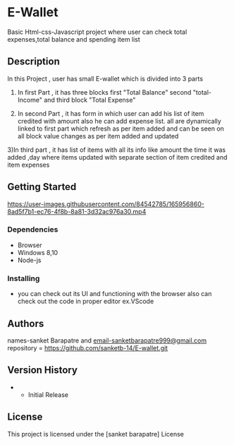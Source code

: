 # E-Wallet

Basic Html-css-Javascript project where user can check total expenses,total balance and spending item list

## Description

In this Project , user has small E-wallet which is divided into 3 parts

1. In first Part , it has three blocks first "Total Balance" second "total-Income" and third block "Total Expense"

2. In second Part , it has form in which user can add his list of item credited with amount also he can add expense list.
   all are dynamically linked to first part which refresh as per item added and can be seen on all block value changes as per item added and updated

3)In third part , it has list of items with all its info like amount the time it was added ,day where items updated with separate section of item credited and item expenses

## Getting Started

https://user-images.githubusercontent.com/84542785/165956860-8ad5f7b1-ec76-4f8b-8a81-3d32ac976a30.mp4

### Dependencies

- Browser
- Windows 8,10
- Node-js

### Installing

- you can check out its UI and functioning with the browser
also can check out the code in proper editor ex.VScode



## Authors

 names-sanket Barapatre and email-sanketbarapatre999@gmail.com
 repository = https://github.com/sanketb-14/E-wallet.git



## Version History

-
  - Initial Release

## License

This project is licensed under the [sanket barapatre] License






